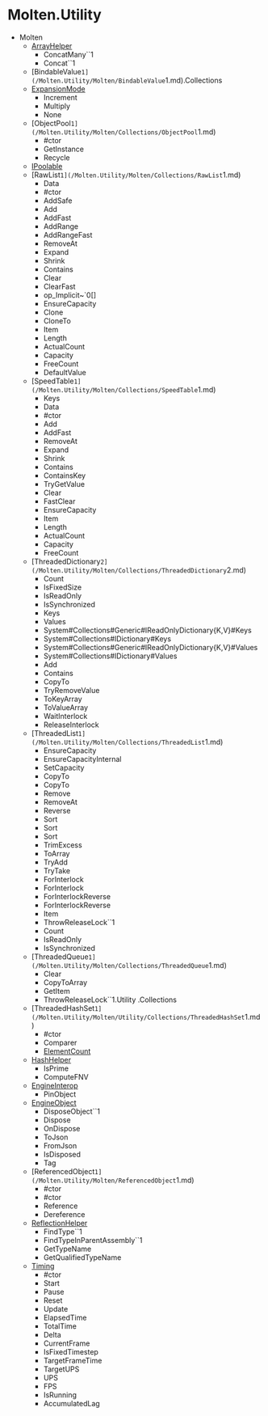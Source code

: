 ﻿  
# Molten.Utility  
-  Molten  
    -  [ArrayHelper](/Molten.Utility/Molten/ArrayHelper.md)  
        -  ConcatMany``1  
        -  Concat``1  
    -  [BindableValue`1](/Molten.Utility/Molten/BindableValue`1.md).Collections    
    -  [ExpansionMode](/Molten.Utility/Molten/Collections/ExpansionMode.md)  
        -  Increment  
        -  Multiply  
        -  None  
    -  [ObjectPool`1](/Molten.Utility/Molten/Collections/ObjectPool`1.md)  
        -  #ctor  
        -  GetInstance  
        -  Recycle  
    -  [IPoolable](/Molten.Utility/Molten/Collections/IPoolable.md)  
    -  [RawList`1](/Molten.Utility/Molten/Collections/RawList`1.md)  
        -  Data  
        -  #ctor  
        -  AddSafe  
        -  Add  
        -  AddFast  
        -  AddRange  
        -  AddRangeFast  
        -  RemoveAt  
        -  Expand  
        -  Shrink  
        -  Contains  
        -  Clear  
        -  ClearFast  
        -  op_Implicit~`0[]  
        -  EnsureCapacity  
        -  Clone  
        -  CloneTo  
        -  Item  
        -  Length  
        -  ActualCount  
        -  Capacity  
        -  FreeCount  
        -  DefaultValue  
    -  [SpeedTable`1](/Molten.Utility/Molten/Collections/SpeedTable`1.md)  
        -  Keys  
        -  Data  
        -  #ctor  
        -  Add  
        -  AddFast  
        -  RemoveAt  
        -  Expand  
        -  Shrink  
        -  Contains  
        -  ContainsKey  
        -  TryGetValue  
        -  Clear  
        -  FastClear  
        -  EnsureCapacity  
        -  Item  
        -  Length  
        -  ActualCount  
        -  Capacity  
        -  FreeCount  
    -  [ThreadedDictionary`2](/Molten.Utility/Molten/Collections/ThreadedDictionary`2.md)  
        -  Count  
        -  IsFixedSize  
        -  IsReadOnly  
        -  IsSynchronized  
        -  Keys  
        -  Values  
        -  System#Collections#Generic#IReadOnlyDictionary{K,V}#Keys  
        -  System#Collections#IDictionary#Keys  
        -  System#Collections#Generic#IReadOnlyDictionary{K,V}#Values  
        -  System#Collections#IDictionary#Values  
        -  Add  
        -  Contains  
        -  CopyTo  
        -  TryRemoveValue  
        -  ToKeyArray  
        -  ToValueArray  
        -  WaitInterlock  
        -  ReleaseInterlock  
    -  [ThreadedList`1](/Molten.Utility/Molten/Collections/ThreadedList`1.md)  
        -  EnsureCapacity  
        -  EnsureCapacityInternal  
        -  SetCapacity  
        -  CopyTo  
        -  CopyTo  
        -  Remove  
        -  RemoveAt  
        -  Reverse  
        -  Sort  
        -  Sort  
        -  Sort  
        -  TrimExcess  
        -  ToArray  
        -  TryAdd  
        -  TryTake  
        -  ForInterlock  
        -  ForInterlock  
        -  ForInterlockReverse  
        -  ForInterlockReverse  
        -  Item  
        -  ThrowReleaseLock``1  
        -  Count  
        -  IsReadOnly  
        -  IsSynchronized  
    -  [ThreadedQueue`1](/Molten.Utility/Molten/Collections/ThreadedQueue`1.md)  
        -  Clear  
        -  CopyToArray  
        -  GetItem  
        -  ThrowReleaseLock``1.Utility  .Collections    
    -  [ThreadedHashSet`1](/Molten.Utility/Molten/Utility/Collections/ThreadedHashSet`1.md)  
        -  #ctor  
        -  Comparer  
        -  [ElementCount](/Molten.Utility/Molten/Utility/Collections/ThreadedHashSet`1/ElementCount.md)  
    -  [HashHelper](/Molten.Utility/Molten/Utility/HashHelper.md)  
        -  IsPrime  
        -  ComputeFNV  
    -  [EngineInterop](/Molten.Utility/Molten/EngineInterop.md)  
        -  PinObject  
    -  [EngineObject](/Molten.Utility/Molten/EngineObject.md)  
        -  DisposeObject``1  
        -  Dispose  
        -  OnDispose  
        -  ToJson  
        -  FromJson  
        -  IsDisposed  
        -  Tag  
    -  [ReferencedObject`1](/Molten.Utility/Molten/ReferencedObject`1.md)  
        -  #ctor  
        -  #ctor  
        -  Reference  
        -  Dereference  
    -  [ReflectionHelper](/Molten.Utility/Molten/ReflectionHelper.md)  
        -  FindType``1  
        -  FindTypeInParentAssembly``1  
        -  GetTypeName  
        -  GetQualifiedTypeName  
    -  [Timing](/Molten.Utility/Molten/Timing.md)  
        -  #ctor  
        -  Start  
        -  Pause  
        -  Reset  
        -  Update  
        -  ElapsedTime  
        -  TotalTime  
        -  Delta  
        -  CurrentFrame  
        -  IsFixedTimestep  
        -  TargetFrameTime  
        -  TargetUPS  
        -  UPS  
        -  FPS  
        -  IsRunning  
        -  AccumulatedLag